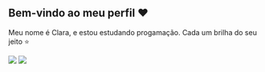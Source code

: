 ## Bem-vindo ao meu perfil ❤️
Meu nome é Clara, e estou estudando progamação.
Cada um brilha do seu jeito ⭐



![](https://media.tenor.com/yDxgngEEeY0AAAAM/barbie-pink.gif) ![](https://media.tenor.com/uMAlJmojNUAAAAAM/mia-khalifa-mia.gif)
